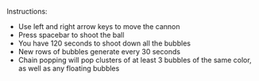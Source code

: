 Instructions:
- Use left and right arrow keys to move the cannon
- Press spacebar to shoot the ball
- You have 120 seconds to shoot down all the bubbles
- New rows of bubbles generate every 30 seconds
- Chain popping will pop clusters of at least 3 bubbles of the same color, as well as any floating bubbles

